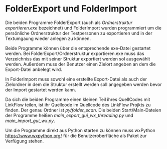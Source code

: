 
# FolderExport und FolderImport

Die beiden Programme FolderExport (auch als *Ordnerstruktur exportieren.exe* bezeichnet) und FolderImport wurden programmiert um die persönliche Ordnerstruktur der Testpersonen zu exportieren und in der Textumgaung wieder anlegen zu können. 

Beide Programme können über die entsprechende exe-Datei gestartet werden. Bei FolderExport/Ordnerstruktur exportieren.exe muss das Verzeichniss das mit seiner Struktur exportiert werden sol ausgewählt werden. Außerdem muss der Benutzer einen Zielort angeben an dem die Export-Datei anbelegt wird.

In FolderImport muss sowohl eine erstellte Export-Datei als auch der Zielordner in dem die Struktur erstellt werden soll angegeben werden bevor der Import gestartet werden kann.

Da sich die beiden Programme einen kleinen Teil ihres QuellCodes mit LinkFlow teilen, ist ihr Quellcode im Quellcode des LinkFlow Projkts zu finden. Der genau Ordner ist *py/folder_scan*. Die beiden Start/Main-Dateien der Programme heißen *main_export_gui_wx_threading.py* und *main_import_gui_wx.py*.

Um die Programme direkt aus Python starten zu können muss wxPython <https://www.wxpython.org/> für die Benutzeroberfläche als Paket zur Verfügung stehen.
